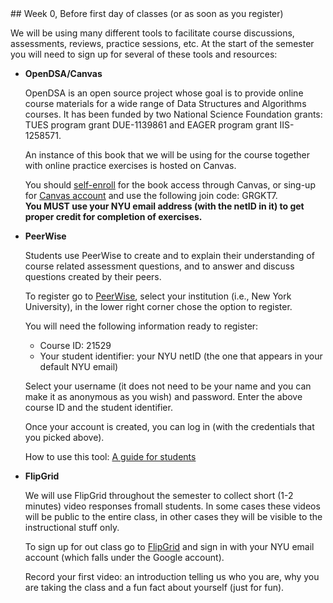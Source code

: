 
<div class="change">


<div class="week_heading" markdown="1">
## Week 0, Before first day of classes (or as soon as you register)
</div>

<div class="column_one"  markdown="1">


We will be using many different tools to facilitate course discussions, assessments, reviews, practice sessions, etc.
At the start of the semester you will need to sign up for several of these tools and resources:

- __OpenDSA/Canvas__

  OpenDSA is an open source project whose goal is to provide online course materials for a wide range of Data Structures and Algorithms courses. It has been funded by two National Science Foundation grants: TUES program grant DUE-1139861 and EAGER program grant IIS-1258571.

  An instance of this book that we will be using for the course together with online practice exercises is hosted on Canvas.

  You should [self-enroll](https://canvas.instructure.com/enroll/GRGKT7) for the book access through Canvas, or sing-up for [Canvas account](https://canvas.instructure.com/register) and use the following join code: GRGKT7. <br>
  __You MUST use your NYU email address (with the netID in it) to get proper credit for completion of exercises.__

- __PeerWise__

  Students use PeerWise to create and to explain their understanding of course related assessment questions,
  and to answer and discuss questions created by their peers.

  To register go to [PeerWise](https://peerwise.cs.auckland.ac.nz), select your institution (i.e., New York University),
  in the lower right corner chose the option to register.

  You will need the following information ready to register:
  - Course ID: 21529 <br>
  - Your student identifier: your NYU netID (the one that appears in your default NYU email) <br>

  Select your username (it does not need to be your name and you can make it as anonymous as you wish) and password. Enter the above
  course ID and the student identifier.

  Once your account is created, you can log in (with the credentials that you picked above).

  How to use this tool: [A guide for students](https://peerwise.cs.auckland.ac.nz/docs/students/)

- __FlipGrid__

  We will use FlipGrid throughout the semester to collect short (1-2 minutes) video responses fromall students. In some cases these videos will
  be public to the entire class, in other cases they will be visible to the instructional stuff only.

  To sign up for out class go to [FlipGrid](https://flipgrid.com/f20cs102) and sign in with your NYU email account (which falls under the Google account).

  Record your first video: an introduction telling us who you are, why you are taking the class and a fun fact about yourself (just for fun).


</div>

</div>

